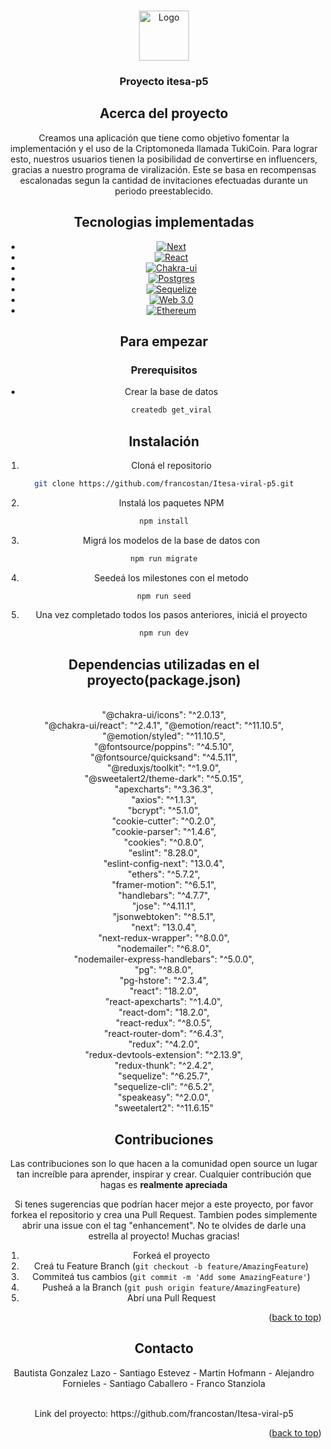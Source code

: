 <!-- Improved compatibility of back to top link: See: https://github.com/othneildrew/Best-README-Template/pull/73 -->
<a name="readme-top"></a>
<!--
*** Thanks for checking out the Best-README-Template. If you have a suggestion
*** that would make this better, please fork the repo and create a pull request
*** or simply open an issue with the tag "enhancement".
*** Don't forget to give the project a star!
*** Thanks again! Now go create something AMAZING! :D
-->







<!-- PROJECT LOGO -->
<br />
<div align="center">
  <a href="https://github.com/martin0995/itesa-getViral">
    <img src="https://miro.medium.com/max/664/1*z6r1ufq-iAqcOZeNZ3PGIQ.png" alt="Logo" width="80" height="80">
  </a>

  <h3 align="center">Proyecto itesa-p5</h3>

<!-- ABOUT THE PROJECT -->
## Acerca del proyecto



Creamos una aplicación que tiene como objetivo fomentar la implementación y el uso de la Criptomoneda llamada TukiCoin.
  Para lograr esto, nuestros usuarios tienen la posibilidad de convertirse en influencers, gracias a nuestro programa de viralización.
  Este se basa en recompensas escalonadas segun la cantidad de invitaciones efectuadas durante un periodo preestablecido.
  



## Tecnologias implementadas



* [![Next][Next.js]][Next-url]
* [![React][React.js]][React-url]
* [![Chakra-ui][Chakra-ui.com]][chakra-url]
* [![Postgres][Postgres.com]][Postgres-url]
* [![Sequelize][Sequelize.com]][Sequelize-url]
* [![Web 3.0][Web3.com]][Web3-url]
* [![Ethereum][Ethereum.com]][Ethereum-url]
  





<!-- GETTING STARTED -->
## Para empezar

  

### Prerequisitos


* Crear la base de datos
  ```sh
  createdb get_viral
  ```

## Instalación

   1. Cloná el repositorio
   ```sh
   git clone https://github.com/francostan/Itesa-viral-p5.git
   ```
   2. Instalá los paquetes NPM 
   ```sh
   npm install
   ```
  3. Migrá los modelos de la base de datos con
   ```sh
   npm run migrate
   ```
  4. Seedeá los milestones con el metodo
   ```sh
   npm run seed
   ```
  5. Una vez completado todos los pasos anteriores, iniciá el proyecto
   ```sh
  npm run dev
   ```
   
   
   ## Dependencias utilizadas en el proyecto(package.json)
  
 <br />
    "@chakra-ui/icons": "^2.0.13",
  <br />
    "@chakra-ui/react": "^2.4.1",
    "@emotion/react": "^11.10.5",<br />
    "@emotion/styled": "^11.10.5",<br />
    "@fontsource/poppins": "^4.5.10",<br />
    "@fontsource/quicksand": "^4.5.11",<br />
    "@reduxjs/toolkit": "^1.9.0",<br />
    "@sweetalert2/theme-dark": "^5.0.15",<br />
    "apexcharts": "^3.36.3",<br />
    "axios": "^1.1.3",<br />
    "bcrypt": "^5.1.0",<br />
    "cookie-cutter": "^0.2.0",<br />
    "cookie-parser": "^1.4.6",<br />
    "cookies": "^0.8.0",<br />
    "eslint": "8.28.0",<br />
    "eslint-config-next": "13.0.4",<br />
    "ethers": "^5.7.2",<br />
    "framer-motion": "^6.5.1",<br />
    "handlebars": "^4.7.7",<br />
    "jose": "^4.11.1",<br />
    "jsonwebtoken": "^8.5.1",<br />
    "next": "13.0.4",<br />
    "next-redux-wrapper": "^8.0.0",<br />
    "nodemailer": "^6.8.0",<br />
    "nodemailer-express-handlebars": "^5.0.0",<br />
    "pg": "^8.8.0",<br />
    "pg-hstore": "^2.3.4",<br />
    "react": "18.2.0",<br />
    "react-apexcharts": "^1.4.0",<br />
    "react-dom": "18.2.0",<br />
    "react-redux": "^8.0.5",<br />
    "react-router-dom": "^6.4.3",<br />
    "redux": "^4.2.0",<br />
    "redux-devtools-extension": "^2.13.9",<br />
    "redux-thunk": "^2.4.2",<br />
    "sequelize": "^6.25.7",<br />
    "sequelize-cli": "^6.5.2",<br />
    "speakeasy": "^2.0.0",<br />
    "sweetalert2": "^11.6.15"<br />
  

<!-- CONTRIBUTING -->
## Contribuciones
Las contribuciones son lo que hacen a la comunidad open source un lugar tan increíble para aprender, inspirar y crear. Cualquier contribución que hagas es **realmente apreciada**

Si tenes sugerencias que podrían hacer mejor a este proyecto, por favor forkea el repositorio y crea una Pull Request. Tambien podes simplemente abrir una issue con el tag "enhancement".
  No te olvides de darle una estrella al proyecto! Muchas gracias!


1. Forkeá el proyecto
2. Creá tu Feature Branch (`git checkout -b feature/AmazingFeature`)
3. Commiteá tus cambios (`git commit -m 'Add some AmazingFeature'`)
4. Pusheá a la Branch (`git push origin feature/AmazingFeature`)
5. Abrí una Pull Request

<p align="right">(<a href="#readme-top">back to top</a>)</p>









<!-- CONTACT -->
## Contacto

Bautista Gonzalez Lazo - 
  Santiago Estevez -
  Martin Hofmann -
  Alejandro Fornieles -
  Santiago Caballero -
  Franco Stanziola 
  
  <br>
Link del proyecto: https://github.com/francostan/Itesa-viral-p5

<p align="right">(<a href="#readme-top">back to top</a>)</p>






<!-- MARKDOWN LINKS & IMAGES -->
<!-- https://www.markdownguide.org/basic-syntax/#reference-style-links -->
[contributors-shield]: https://img.shields.io/github/contributors/othneildrew/Best-README-Template.svg?style=for-the-badge
[contributors-url]: https://github.com/othneildrew/Best-README-Template/graphs/contributors
[forks-shield]: https://img.shields.io/github/forks/othneildrew/Best-README-Template.svg?style=for-the-badge
[forks-url]: https://github.com/othneildrew/Best-README-Template/network/members
[stars-shield]: https://img.shields.io/github/stars/othneildrew/Best-README-Template.svg?style=for-the-badge
[stars-url]: https://github.com/othneildrew/Best-README-Template/stargazers
[issues-shield]: https://img.shields.io/github/issues/othneildrew/Best-README-Template.svg?style=for-the-badge
[issues-url]: https://github.com/othneildrew/Best-README-Template/issues
[license-shield]: https://img.shields.io/github/license/othneildrew/Best-README-Template.svg?style=for-the-badge
[license-url]: https://github.com/othneildrew/Best-README-Template/blob/master/LICENSE.txt
[linkedin-shield]: https://img.shields.io/badge/-LinkedIn-black.svg?style=for-the-badge&logo=linkedin&colorB=555
[linkedin-url]: https://linkedin.com/in/othneildrew
[product-screenshot]: images/screenshot.png
[Next.js]: https://img.shields.io/badge/next.js-000000?style=for-the-badge&logo=nextdotjs&logoColor=white
[Next-url]: https://nextjs.org/
[React.js]: https://img.shields.io/badge/React-20232A?style=for-the-badge&logo=react&logoColor=61DAFB
[React-url]: https://reactjs.org/
[Chakra-ui.com]:https://shields.io/badge/chakra--ui-black?logo=chakraui&style=for-the-badge%22
[Chakra-url]:https://chakra-ui.com/
  [Postgres.com]:https://img.shields.io/badge/postgres-%23316192.svg?style=for-the-badge&logo=postgresql&logoColor=white
[Postgres-url]:https://www.postgresql.org/
    [Sequelize.com]:https://img.shields.io/badge/Sequelize-52B0E7?style=for-the-badge&logo=Sequelize&logoColor=white
[Sequelize-url]:https://sequelize.org/
     [Web3.com]:https://img.shields.io/badge/web3.js-F16822?style=for-the-badge&logo=web3.js&logoColor=white
[Web3-url]:https://ethereum.org/en/web3/
       [Ethereum.com]:https://img.shields.io/badge/Ethereum-3C3C3D?style=for-the-badge&logo=Ethereum&logoColor=white
[Ethereum-url]:https://ethereum.org/
  
  

